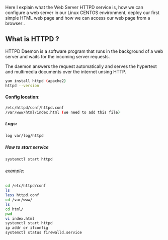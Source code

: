 Here I explain what the Web Server HTTPD service is, how we can configure a web server in our Linux CENTOS environment, deploy our first simple HTML web page and how we can access our web page from a browser .

## What is HTTPD ?

HTTPD Daemon is a software program that runs in the background of a web  server and waits for the incoming server requests.

The daemon answers the request automatically and serves the hypertext and multimedia documents over the internet unsing HTTP.
```bash
yum install httpd (apache2)
httpd --version
```
#### Config location:
```bash
/etc/httpd/conf/httpd.conf
/var/www/html/index.html (we need to add this file)
```
##### Logs:
```bash
log var/log/httpd
```

##### How to start service
```bash
systemctl start httpd
```
###### example:
```bash
cd /etc/httpd/conf
ls
less httpd.conf
cd /var/www/
ls
cd html/
pwd
vi index.html
systemctl start httpd
ip addr or ifconfig
systemctl status firewalld.service
```




